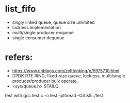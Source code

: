 # list_fifo

* singly linked queue, queue size unlimited
* lockless implementation
* multi/single producer enqueue
* single consumer dequeue

# refers:

* https://www.cnblogs.com/zylthinking/p/5975710.html
* DPDK RTE RING, fixed-size queue, lockless, multi/single producer/producer bulk operate, 
* <sys/queue.h> STAILQ

test with gcc test.c -o test -pthread -O3 && ./test
